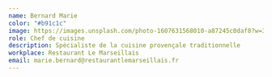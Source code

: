 ```yaml
---
name: Bernard Marie
color: "#b91c1c"
image: https://images.unsplash.com/photo-1607631568010-a87245c0daf8?w=300&h=300&fit=crop&crop=face
role: Chef de cuisine
description: Spécialiste de la cuisine provençale traditionnelle
workplace: Restaurant Le Marseillais
email: marie.bernard@restaurantlemarseillais.fr
---
```

